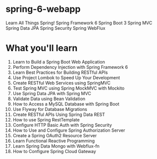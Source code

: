 # spring-6-webapp
Learn All Things Spring! 
Spring Framework 6
Spring Boot 3
Spring MVC
Spring Data JPA
Spring Security
Spring WebFlux
# What you'll learn
1. Learn to Build a Spring Boot Web Application
2. Perform Dependency Injection with Spring Framework 6
3. Learn Best Practices for Building RESTful APIs
4. Use Project Lombok to Speed Up Your Development
5. Create RESTful Web Services using SpringMVC
6. Test Spring MVC using Spring MockMVC with Mockito
7. Use Spring Data JPA with Spring MVC
8. Validate Data using Bean Validation
9. How to Access a MySQL Database with Spring Boot
10. Use Flyway for Database Migrations
11. Create RESTful APIs Using Spring Data REST
12. How to use Spring RestTemplate
13. Configure HTTP Basic Auth with Spring Security
14. How to Use and Configure Spring Authorization Server
15. Create a Spring OAuth2 Resource Server
16. Learn Functional Reactive Programming
17. Learn Spring Data Mongo with Webflux-fn
18. How to Configure Spring Cloud Gateway
